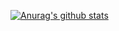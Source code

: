 [![Anurag's github stats](https://github-readme-stats.vercel.app/api?username=earth429&count_private=true&show_icons=true&theme=radical&locate=ja&hide=contribs,prs,stars,issues)](https://github.com/anuraghazra/github-readme-stats)
<!-- https://github.com/anuraghazra/github-readme-stats/blob/master/docs/readme_ja.md -- >


<!--
**earth429/earth429** is a ✨ _special_ ✨ repository because its `README.md` (this file) appears on your GitHub profile.

Here are some ideas to get you started:

- 🔭 I’m currently working on ...
- 🌱 I’m currently learning ...
- 👯 I’m looking to collaborate on ...
- 🤔 I’m looking for help with ...
- 💬 Ask me about ...
- 📫 How to reach me: ...
- 😄 Pronouns: ...
- ⚡ Fun fact: ...
-->
